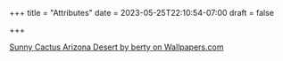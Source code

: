 +++
title = "Attributes"
date = 2023-05-25T22:10:54-07:00
draft = false

+++

[Sunny Cactus Arizona Desert by berty on Wallpapers.com](https://wallpapers.com/wallpapers/sunny-cactus-arizona-desert-5yz6gtc3394vaan6.html)